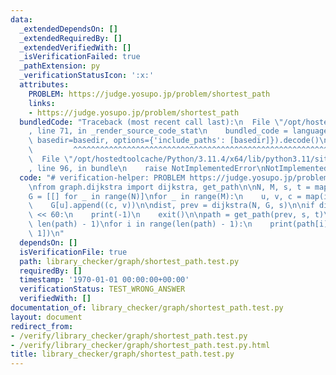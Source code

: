 ```yaml
---
data:
  _extendedDependsOn: []
  _extendedRequiredBy: []
  _extendedVerifiedWith: []
  _isVerificationFailed: true
  _pathExtension: py
  _verificationStatusIcon: ':x:'
  attributes:
    PROBLEM: https://judge.yosupo.jp/problem/shortest_path
    links:
    - https://judge.yosupo.jp/problem/shortest_path
  bundledCode: "Traceback (most recent call last):\n  File \"/opt/hostedtoolcache/Python/3.11.4/x64/lib/python3.11/site-packages/onlinejudge_verify/documentation/build.py\"\
    , line 71, in _render_source_code_stat\n    bundled_code = language.bundle(stat.path,\
    \ basedir=basedir, options={'include_paths': [basedir]}).decode()\n          \
    \         ^^^^^^^^^^^^^^^^^^^^^^^^^^^^^^^^^^^^^^^^^^^^^^^^^^^^^^^^^^^^^^^^^^^^^^^^^^^^^^^^^\n\
    \  File \"/opt/hostedtoolcache/Python/3.11.4/x64/lib/python3.11/site-packages/onlinejudge_verify/languages/python.py\"\
    , line 96, in bundle\n    raise NotImplementedError\nNotImplementedError\n"
  code: "# verification-helper: PROBLEM https://judge.yosupo.jp/problem/shortest_path\n\
    \nfrom graph.dijkstra import dijkstra, get_path\n\nN, M, s, t = map(int, input().split())\n\
    G = [[] for _ in range(N)]\nfor _ in range(M):\n    u, v, c = map(int, input().split())\n\
    \    G[u].append((c, v))\n\ndist, prev = dijkstra(N, G, s)\n\nif dist[t] == 1\
    \ << 60:\n    print(-1)\n    exit()\n\npath = get_path(prev, s, t)\nprint(dist[t],\
    \ len(path) - 1)\nfor i in range(len(path) - 1):\n    print(path[i], path[i +\
    \ 1])\n"
  dependsOn: []
  isVerificationFile: true
  path: library_checker/graph/shortest_path.test.py
  requiredBy: []
  timestamp: '1970-01-01 00:00:00+00:00'
  verificationStatus: TEST_WRONG_ANSWER
  verifiedWith: []
documentation_of: library_checker/graph/shortest_path.test.py
layout: document
redirect_from:
- /verify/library_checker/graph/shortest_path.test.py
- /verify/library_checker/graph/shortest_path.test.py.html
title: library_checker/graph/shortest_path.test.py
---
```

